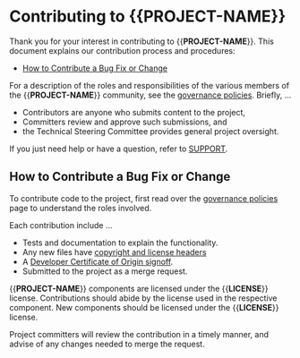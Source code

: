 # Contributing to {{**PROJECT-NAME**}}

Thank you for your interest in contributing to {{**PROJECT-NAME**}}. This
document explains our contribution process and procedures:

* [How to Contribute a Bug Fix or Change](#How-to-Contribute-a-Bug-Fix-or-Change)

For a description of the roles and responsibilities of the various members of
the {{**PROJECT-NAME**}} community, see the [governance policies]. Briefly, ...

* Contributors are anyone who submits content to the project,
* Committers review and approve such submissions, and
* the Technical Steering Committee provides general project oversight.

If you just need help or have a question, refer to [SUPPORT](SUPPORT.md).

## How to Contribute a Bug Fix or Change

To contribute code to the project, first read over the [governance policies]
page to understand the roles involved.

Each contribution include ...

* Tests and documentation to explain the functionality.
* Any new files have [copyright and license headers]
* A [Developer Certificate of Origin signoff].
* Submitted to the project as a merge request.

{{**PROJECT-NAME**}} components are licensed under the {{**LICENSE**}} license.
Contributions should abide by the license used in the respective component. New
components should be licensed under the {{**LICENSE**}} license.

Project committers will review the contribution in a timely manner, and advise
of any changes needed to merge the request.


[governance policies]: GOVERNANCE.md
[copyright and license headers]: https://github.com/lf-energy/tac/blob/main/process/contribution_guidelines.md#license
[Developer Certificate of Origin signoff]: https://github.com/lf-energy/tac/blob/main/process/contribution_guidelines.md#contribution-sign-off
